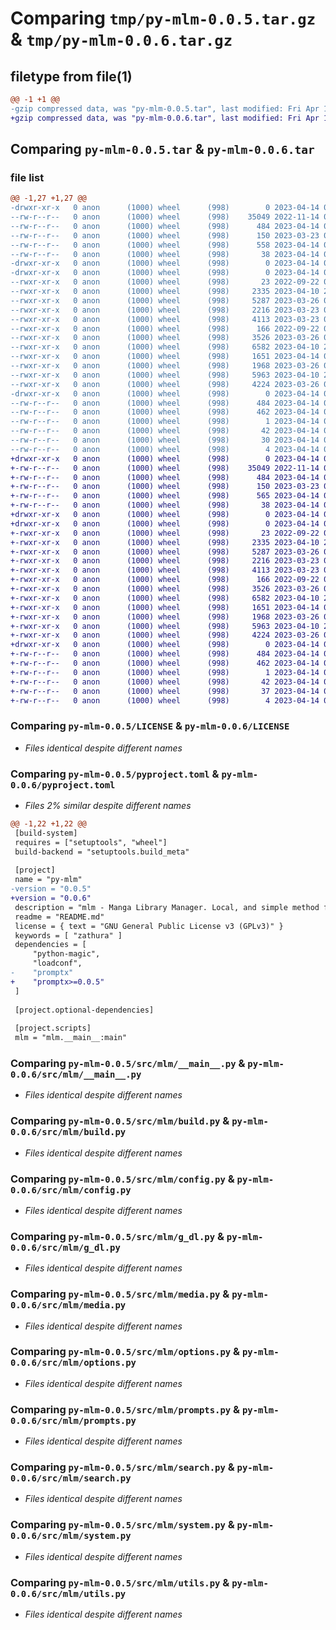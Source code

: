 # Comparing `tmp/py-mlm-0.0.5.tar.gz` & `tmp/py-mlm-0.0.6.tar.gz`

## filetype from file(1)

```diff
@@ -1 +1 @@
-gzip compressed data, was "py-mlm-0.0.5.tar", last modified: Fri Apr 14 00:33:03 2023, max compression
+gzip compressed data, was "py-mlm-0.0.6.tar", last modified: Fri Apr 14 00:46:25 2023, max compression
```

## Comparing `py-mlm-0.0.5.tar` & `py-mlm-0.0.6.tar`

### file list

```diff
@@ -1,27 +1,27 @@
-drwxr-xr-x   0 anon      (1000) wheel      (998)        0 2023-04-14 00:33:03.237342 py-mlm-0.0.5/
--rw-r--r--   0 anon      (1000) wheel      (998)    35049 2022-11-14 05:29:48.000000 py-mlm-0.0.5/LICENSE
--rw-r--r--   0 anon      (1000) wheel      (998)      484 2023-04-14 00:33:03.237342 py-mlm-0.0.5/PKG-INFO
--rw-r--r--   0 anon      (1000) wheel      (998)      150 2023-03-23 05:11:28.000000 py-mlm-0.0.5/README.md
--rw-r--r--   0 anon      (1000) wheel      (998)      558 2023-04-14 00:32:04.000000 py-mlm-0.0.5/pyproject.toml
--rw-r--r--   0 anon      (1000) wheel      (998)       38 2023-04-14 00:33:03.237342 py-mlm-0.0.5/setup.cfg
-drwxr-xr-x   0 anon      (1000) wheel      (998)        0 2023-04-14 00:33:03.230675 py-mlm-0.0.5/src/
-drwxr-xr-x   0 anon      (1000) wheel      (998)        0 2023-04-14 00:33:03.234009 py-mlm-0.0.5/src/mlm/
--rwxr-xr-x   0 anon      (1000) wheel      (998)       23 2022-09-22 02:48:23.000000 py-mlm-0.0.5/src/mlm/__init__.py
--rwxr-xr-x   0 anon      (1000) wheel      (998)     2335 2023-04-10 21:07:50.000000 py-mlm-0.0.5/src/mlm/__main__.py
--rwxr-xr-x   0 anon      (1000) wheel      (998)     5287 2023-03-26 05:31:33.000000 py-mlm-0.0.5/src/mlm/build.py
--rwxr-xr-x   0 anon      (1000) wheel      (998)     2216 2023-03-23 03:17:40.000000 py-mlm-0.0.5/src/mlm/config.py
--rwxr-xr-x   0 anon      (1000) wheel      (998)     4113 2023-03-23 03:57:31.000000 py-mlm-0.0.5/src/mlm/g_dl.py
--rwxr-xr-x   0 anon      (1000) wheel      (998)      166 2022-09-22 02:48:23.000000 py-mlm-0.0.5/src/mlm/initial_setup.py
--rwxr-xr-x   0 anon      (1000) wheel      (998)     3526 2023-03-26 06:19:39.000000 py-mlm-0.0.5/src/mlm/media.py
--rwxr-xr-x   0 anon      (1000) wheel      (998)     6582 2023-04-10 20:40:11.000000 py-mlm-0.0.5/src/mlm/options.py
--rwxr-xr-x   0 anon      (1000) wheel      (998)     1651 2023-04-14 00:27:42.000000 py-mlm-0.0.5/src/mlm/prompts.py
--rwxr-xr-x   0 anon      (1000) wheel      (998)     1968 2023-03-26 06:41:39.000000 py-mlm-0.0.5/src/mlm/search.py
--rwxr-xr-x   0 anon      (1000) wheel      (998)     5963 2023-04-10 21:06:52.000000 py-mlm-0.0.5/src/mlm/system.py
--rwxr-xr-x   0 anon      (1000) wheel      (998)     4224 2023-03-26 06:30:48.000000 py-mlm-0.0.5/src/mlm/utils.py
-drwxr-xr-x   0 anon      (1000) wheel      (998)        0 2023-04-14 00:33:03.237342 py-mlm-0.0.5/src/py_mlm.egg-info/
--rw-r--r--   0 anon      (1000) wheel      (998)      484 2023-04-14 00:33:03.000000 py-mlm-0.0.5/src/py_mlm.egg-info/PKG-INFO
--rw-r--r--   0 anon      (1000) wheel      (998)      462 2023-04-14 00:33:03.000000 py-mlm-0.0.5/src/py_mlm.egg-info/SOURCES.txt
--rw-r--r--   0 anon      (1000) wheel      (998)        1 2023-04-14 00:33:03.000000 py-mlm-0.0.5/src/py_mlm.egg-info/dependency_links.txt
--rw-r--r--   0 anon      (1000) wheel      (998)       42 2023-04-14 00:33:03.000000 py-mlm-0.0.5/src/py_mlm.egg-info/entry_points.txt
--rw-r--r--   0 anon      (1000) wheel      (998)       30 2023-04-14 00:33:03.000000 py-mlm-0.0.5/src/py_mlm.egg-info/requires.txt
--rw-r--r--   0 anon      (1000) wheel      (998)        4 2023-04-14 00:33:03.000000 py-mlm-0.0.5/src/py_mlm.egg-info/top_level.txt
+drwxr-xr-x   0 anon      (1000) wheel      (998)        0 2023-04-14 00:46:25.582291 py-mlm-0.0.6/
+-rw-r--r--   0 anon      (1000) wheel      (998)    35049 2022-11-14 05:29:48.000000 py-mlm-0.0.6/LICENSE
+-rw-r--r--   0 anon      (1000) wheel      (998)      484 2023-04-14 00:46:25.582291 py-mlm-0.0.6/PKG-INFO
+-rw-r--r--   0 anon      (1000) wheel      (998)      150 2023-03-23 05:11:28.000000 py-mlm-0.0.6/README.md
+-rw-r--r--   0 anon      (1000) wheel      (998)      565 2023-04-14 00:45:35.000000 py-mlm-0.0.6/pyproject.toml
+-rw-r--r--   0 anon      (1000) wheel      (998)       38 2023-04-14 00:46:25.582291 py-mlm-0.0.6/setup.cfg
+drwxr-xr-x   0 anon      (1000) wheel      (998)        0 2023-04-14 00:46:25.578957 py-mlm-0.0.6/src/
+drwxr-xr-x   0 anon      (1000) wheel      (998)        0 2023-04-14 00:46:25.582291 py-mlm-0.0.6/src/mlm/
+-rwxr-xr-x   0 anon      (1000) wheel      (998)       23 2022-09-22 02:48:23.000000 py-mlm-0.0.6/src/mlm/__init__.py
+-rwxr-xr-x   0 anon      (1000) wheel      (998)     2335 2023-04-10 21:07:50.000000 py-mlm-0.0.6/src/mlm/__main__.py
+-rwxr-xr-x   0 anon      (1000) wheel      (998)     5287 2023-03-26 05:31:33.000000 py-mlm-0.0.6/src/mlm/build.py
+-rwxr-xr-x   0 anon      (1000) wheel      (998)     2216 2023-03-23 03:17:40.000000 py-mlm-0.0.6/src/mlm/config.py
+-rwxr-xr-x   0 anon      (1000) wheel      (998)     4113 2023-03-23 03:57:31.000000 py-mlm-0.0.6/src/mlm/g_dl.py
+-rwxr-xr-x   0 anon      (1000) wheel      (998)      166 2022-09-22 02:48:23.000000 py-mlm-0.0.6/src/mlm/initial_setup.py
+-rwxr-xr-x   0 anon      (1000) wheel      (998)     3526 2023-03-26 06:19:39.000000 py-mlm-0.0.6/src/mlm/media.py
+-rwxr-xr-x   0 anon      (1000) wheel      (998)     6582 2023-04-10 20:40:11.000000 py-mlm-0.0.6/src/mlm/options.py
+-rwxr-xr-x   0 anon      (1000) wheel      (998)     1651 2023-04-14 00:27:42.000000 py-mlm-0.0.6/src/mlm/prompts.py
+-rwxr-xr-x   0 anon      (1000) wheel      (998)     1968 2023-03-26 06:41:39.000000 py-mlm-0.0.6/src/mlm/search.py
+-rwxr-xr-x   0 anon      (1000) wheel      (998)     5963 2023-04-10 21:06:52.000000 py-mlm-0.0.6/src/mlm/system.py
+-rwxr-xr-x   0 anon      (1000) wheel      (998)     4224 2023-03-26 06:30:48.000000 py-mlm-0.0.6/src/mlm/utils.py
+drwxr-xr-x   0 anon      (1000) wheel      (998)        0 2023-04-14 00:46:25.582291 py-mlm-0.0.6/src/py_mlm.egg-info/
+-rw-r--r--   0 anon      (1000) wheel      (998)      484 2023-04-14 00:46:25.000000 py-mlm-0.0.6/src/py_mlm.egg-info/PKG-INFO
+-rw-r--r--   0 anon      (1000) wheel      (998)      462 2023-04-14 00:46:25.000000 py-mlm-0.0.6/src/py_mlm.egg-info/SOURCES.txt
+-rw-r--r--   0 anon      (1000) wheel      (998)        1 2023-04-14 00:46:25.000000 py-mlm-0.0.6/src/py_mlm.egg-info/dependency_links.txt
+-rw-r--r--   0 anon      (1000) wheel      (998)       42 2023-04-14 00:46:25.000000 py-mlm-0.0.6/src/py_mlm.egg-info/entry_points.txt
+-rw-r--r--   0 anon      (1000) wheel      (998)       37 2023-04-14 00:46:25.000000 py-mlm-0.0.6/src/py_mlm.egg-info/requires.txt
+-rw-r--r--   0 anon      (1000) wheel      (998)        4 2023-04-14 00:46:25.000000 py-mlm-0.0.6/src/py_mlm.egg-info/top_level.txt
```

### Comparing `py-mlm-0.0.5/LICENSE` & `py-mlm-0.0.6/LICENSE`

 * *Files identical despite different names*

### Comparing `py-mlm-0.0.5/pyproject.toml` & `py-mlm-0.0.6/pyproject.toml`

 * *Files 2% similar despite different names*

```diff
@@ -1,22 +1,22 @@
 [build-system]
 requires = ["setuptools", "wheel"]
 build-backend = "setuptools.build_meta"
 
 [project]
 name = "py-mlm"
-version = "0.0.5"
+version = "0.0.6"
 description = "mlm - Manga Library Manager. Local, and simple method for reading and tracking manga."
 readme = "README.md"
 license = { text = "GNU General Public License v3 (GPLv3)" }
 keywords = [ "zathura" ]
 dependencies = [
     "python-magic",
     "loadconf",
-    "promptx"
+    "promptx>=0.0.5"
 ]
 
 [project.optional-dependencies]
 
 [project.scripts]
 mlm = "mlm.__main__:main"
```

### Comparing `py-mlm-0.0.5/src/mlm/__main__.py` & `py-mlm-0.0.6/src/mlm/__main__.py`

 * *Files identical despite different names*

### Comparing `py-mlm-0.0.5/src/mlm/build.py` & `py-mlm-0.0.6/src/mlm/build.py`

 * *Files identical despite different names*

### Comparing `py-mlm-0.0.5/src/mlm/config.py` & `py-mlm-0.0.6/src/mlm/config.py`

 * *Files identical despite different names*

### Comparing `py-mlm-0.0.5/src/mlm/g_dl.py` & `py-mlm-0.0.6/src/mlm/g_dl.py`

 * *Files identical despite different names*

### Comparing `py-mlm-0.0.5/src/mlm/media.py` & `py-mlm-0.0.6/src/mlm/media.py`

 * *Files identical despite different names*

### Comparing `py-mlm-0.0.5/src/mlm/options.py` & `py-mlm-0.0.6/src/mlm/options.py`

 * *Files identical despite different names*

### Comparing `py-mlm-0.0.5/src/mlm/prompts.py` & `py-mlm-0.0.6/src/mlm/prompts.py`

 * *Files identical despite different names*

### Comparing `py-mlm-0.0.5/src/mlm/search.py` & `py-mlm-0.0.6/src/mlm/search.py`

 * *Files identical despite different names*

### Comparing `py-mlm-0.0.5/src/mlm/system.py` & `py-mlm-0.0.6/src/mlm/system.py`

 * *Files identical despite different names*

### Comparing `py-mlm-0.0.5/src/mlm/utils.py` & `py-mlm-0.0.6/src/mlm/utils.py`

 * *Files identical despite different names*

